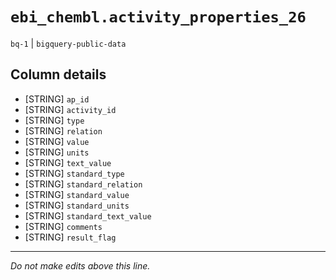 # `ebi_chembl.activity_properties_26`
`bq-1` | `bigquery-public-data`

## Column details
* [STRING]    `ap_id`
* [STRING]    `activity_id`
* [STRING]    `type`
* [STRING]    `relation`
* [STRING]    `value`
* [STRING]    `units`
* [STRING]    `text_value`
* [STRING]    `standard_type`
* [STRING]    `standard_relation`
* [STRING]    `standard_value`
* [STRING]    `standard_units`
* [STRING]    `standard_text_value`
* [STRING]    `comments`
* [STRING]    `result_flag`

-------------------------------------------------------------------------------
*Do not make edits above this line.*
